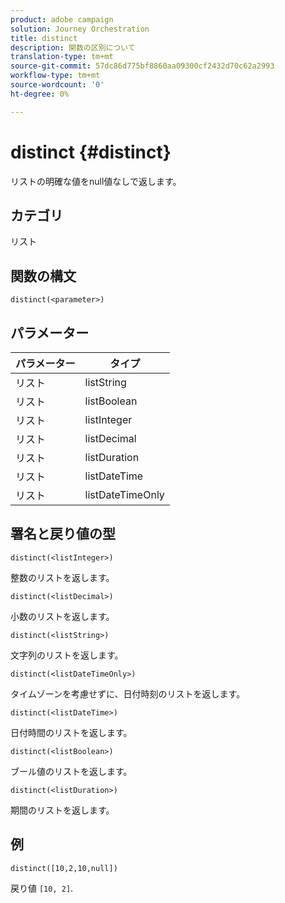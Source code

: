 ```yaml
---
product: adobe campaign
solution: Journey Orchestration
title: distinct
description: 関数の区別について
translation-type: tm+mt
source-git-commit: 57dc86d775bf8860aa09300cf2432d70c62a2993
workflow-type: tm+mt
source-wordcount: '0'
ht-degree: 0%

---
```



# distinct {#distinct}

リストの明確な値をnull値なしで返します。

## カテゴリ

リスト

## 関数の構文

`distinct(<parameter>)`

## パラメーター

| パラメーター | タイプ |
|-----------|------------------|
| リスト | listString |
| リスト | listBoolean |
| リスト | listInteger |
| リスト | listDecimal |
| リスト | listDuration |
| リスト | listDateTime |
| リスト | listDateTimeOnly |

## 署名と戻り値の型

`distinct(<listInteger>)`

整数のリストを返します。

`distinct(<listDecimal>)`

小数のリストを返します。

`distinct(<listString>)`

文字列のリストを返します。

`distinct(<listDateTimeOnly>)`

タイムゾーンを考慮せずに、日付時刻のリストを返します。

`distinct(<listDateTime>)`

日付時間のリストを返します。

`distinct(<listBoolean>)`

ブール値のリストを返します。

`distinct(<listDuration>)`

期間のリストを返します。

## 例

`distinct([10,2,10,null])`

戻り値 `[10, 2]`.
